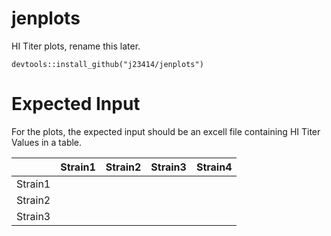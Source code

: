# jenplots

HI Titer plots, rename this later. 

```
devtools::install_github("j23414/jenplots")
```

# Expected Input

For the plots, the expected input should be an excell file containing HI Titer Values in a table.

|   | Strain1 | Strain2 | Strain3 | Strain4 |
|---|---|---|---|---|
| Strain1 |   |   |   |   |
| Strain2 |   |   |   |   |
| Strain3 |   |   |   |   |

